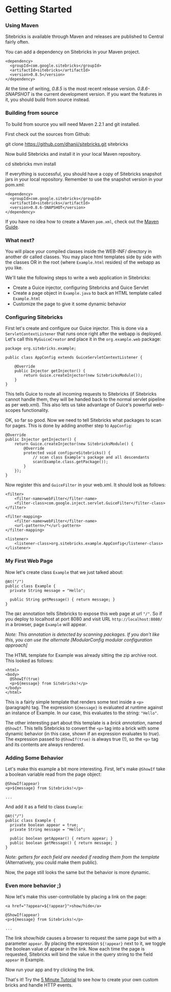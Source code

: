 <meta noindex>

# Getting Started

### Using Maven ##

Sitebricks is available through Maven and releases are published to Central fairly often.

You can add a dependency on Sitebricks in your Maven project.

    <dependency>
      <groupId>com.google.sitebricks</groupId>
      <artifactId>sitebricks</artifactId>
      <version>0.8.5</version>
    </dependency>


At the time of writing, *0.8.5* is the most recent release version. *0.8.6-SNAPSHOT* is the current
development version. If you want the features in it, you should build from source instead.

### Building from source ##

To build from source you will need Maven 2.2.1 and git installed.

First check out the sources from Github:

git clone https://github.com/dhanji/sitebricks.git sitebricks

Now build Sitebricks and install it in your local Maven repository.

cd sitebricks
mvn install

If everything is successful, you should have a copy of Sitebricks snapshot jars in your local
 repository. Remember to use the snapshot version in your pom.xml:

    <dependency>
      <groupId>com.google.sitebricks</groupId>
      <artifactId>sitebricks</artifactId>
      <version>0.8.6-SNAPSHOT</version>
    </dependency>

If you have no idea how to create a Maven `pom.xml`, check out the [Maven Guide](#maven).

### What next? ##

You will place your compiled classes inside the WEB-INF/ directory in another dir called classes. You may place html templates side by side with the classes OR in the root (where `Example.html` resides) of the webapp as you like.

We'll take the following steps to write a web application in Sitebricks:
  * Create a Guice injector, configuring Sitebricks and Guice Servlet
  * Create a page object in `Example.java` to back an HTML template called `Example.html`
  * Customize the page to give it some dynamic behavior

### Configuring Sitebricks ##

First let's create and configure our Guice injector. This is done via a `ServletContextListener` that runs once right after the webapp is deployed. Let's call this `MyGuiceCreator` and place it in the `org.example.web` package:


    package org.sitebricks.example;

    public class AppConfig extends GuiceServletContextListener {

        @Override
        public Injector getInjector() {
            return Guice.createInjector(new SitebricksModule());
        }
    }


This tells Guice to route all incoming requests to Sitebricks (if Sitebricks cannot handle them,
 they will be handed back to the normal servlet pipeline as per web.xml). This also lets us take
 advantage of Guice's powerful web-scopes functionality.

OK, so far so good. Now we need to tell Sitebricks what packages to scan for pages. This is done
by adding another step to `AppConfig`:


    @Override
    public Injector getInjector() {
        return Guice.createInjector(new SitebricksModule() {
            @Override
            protected void configureSitebricks() {
                // scan class Example's package and all descendants
                scan(Example.class.getPackage());
            }
        });
    }


Now register this and `GuiceFilter` in your web.xml. It should look as follows:


    <filter>
        <filter-name>webFilter</filter-name>
        <filter-class>com.google.inject.servlet.GuiceFilter</filter-class>
    </filter>

    <filter-mapping>
        <filter-name>webFilter</filter-name>
        <url-pattern>/*</url-pattern>
    </filter-mapping>

    <listener>
        <listener-class>org.sitebricks.example.AppConfig</listener-class>
    </listener>


### My First Web Page ##

Now let's create class `Example` that we just talked about:


    @At("/")
    public class Example {
      private String message = "Hello";

      public String getMessage() { return message; }
    }


The `@At` annotation tells Sitebricks to expose this web page at url `"/"`. So if you deploy to localhost at port 8080 and visit URL `http://localhost:8080/` in a browser, page `Example` will appear.

_Note: This annotation is detected by scanning packages. If you don't like this, you can use the alternate [ModularConfig modular configuration approach]_

The HTML template for Example was already sitting the zip archive root. This looked as follows:


    <html>
    <body>
      @ShowIf(true)
      <p>${message} from Sitebricks!</p>
    </body>
    </html>


This is a fairly simple template that renders some text inside a `<p>` (paragraph) tag. The expression `${message}` is evaluated at runtime against an instance of Example. In our case, this evaluates to the string: `"Hello"`.

The other interesting part about this template is a _brick annotation_, named `@ShowIf`. This tells Sitebricks to convert the `<p>` tag into a brick with some dynamic behavior (in this case, shown if an expression evaluates to _true_).  The expression passed to `@ShowIf(true)` is always true (!), so the `<p>` tag and its contents are always rendered.

### Adding Some Behavior ##

Let's make this example a bit more interesting. First, let's make `@ShowIf` take a boolean variable read from the page object:


    @ShowIf(appear)
    <p>${message} from Sitebricks!</p>

    ...

And add it as a field to class `Example`:

    @At("/")
    public class Example {
      private boolean appear = true;
      private String message = "Hello";

      public boolean getAppear() { return appear; }
      public boolean getMessage() { return message; }
    }

_Note: getters for each field are needed if reading them from the template_ (Alternatively, you could make them public).

Now, the page still looks the same but the behavior is more dynamic.

### Even more behavior ;) ##

Now let's make this user-controllable by placing a link on the page:

    <a href="?appear=${!appear}">show/hide</a>

    @ShowIf(appear)
    <p>${message} from Sitebricks!</p>

    ...


The link *show/hide* causes a browser to request the same page but with a parameter `appear`. By placing the expression `${!appear}` next to it, we toggle the boolean value of appear in the link. Now each time the page is requested, Sitebricks will bind the value in the query string to the field `appear` in Example.

Now run your app and try clicking the link.

That's it! Try the [5 Minute Tutorial](#5mintutorial) to see how to create your own custom bricks and handle HTTP events.